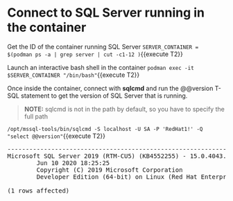# Connect to SQL Server running in the container

Get the ID of the container running SQL Server
`SERVER_CONTAINER = $(podman ps -a | grep server | cut -c1-12 )`{{execute T2}}

Launch an interactive bash shell in the container
`podman exec -it $SERVER_CONTAINER "/bin/bash"`{{execute T2}}

Once inside the container, connect  with **sqlcmd** and run the @@version T-SQL statement to get the version of SQL Server that is running. 

> **NOTE:** sqlcmd is not in the path by default, so you have to specify the full path

`/opt/mssql-tools/bin/sqlcmd -S localhost -U SA -P 'RedHat1!' -Q "select @@version"`{{execute T2}}
 
<pre class="file">
------------------------------------------------------------------------------------------------------------------------------------------------------------------------------------------------------------------------------------------------------------------------------------------------------------
Microsoft SQL Server 2019 (RTM-CU5) (KB4552255) - 15.0.4043.16 (X64)
        Jun 10 2020 18:25:25
        Copyright (C) 2019 Microsoft Corporation
        Developer Edition (64-bit) on Linux (Red Hat Enterprise Linux 8.2 (Ootpa)) <X64>

(1 rows affected)
</pre>
